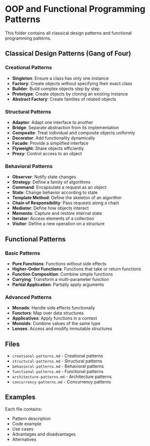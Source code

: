 # OOP and Functional Programming Patterns

This folder contains all classical design patterns and functional programming patterns.

## Classical Design Patterns (Gang of Four)

### Creational Patterns
- **Singleton**: Ensure a class has only one instance
- **Factory**: Create objects without specifying their exact class
- **Builder**: Build complex objects step by step
- **Prototype**: Create objects by cloning an existing instance
- **Abstract Factory**: Create families of related objects

### Structural Patterns
- **Adapter**: Adapt one interface to another
- **Bridge**: Separate abstraction from its implementation
- **Composite**: Treat individual and composite objects uniformly
- **Decorator**: Add functionality dynamically
- **Facade**: Provide a simplified interface
- **Flyweight**: Share objects efficiently
- **Proxy**: Control access to an object

### Behavioral Patterns
- **Observer**: Notify state changes
- **Strategy**: Define a family of algorithms
- **Command**: Encapsulate a request as an object
- **State**: Change behavior according to state
- **Template Method**: Define the skeleton of an algorithm
- **Chain of Responsibility**: Pass requests along a chain
- **Mediator**: Define how objects interact
- **Memento**: Capture and restore internal state
- **Iterator**: Access elements of a collection
- **Visitor**: Define a new operation on a structure

## Functional Patterns

### Basic Patterns
- **Pure Functions**: Functions without side effects
- **Higher-Order Functions**: Functions that take or return functions
- **Function Composition**: Combine simple functions
- **Currying**: Transform a multi-parameter function
- **Partial Application**: Partially apply arguments

### Advanced Patterns
- **Monads**: Handle side effects functionally
- **Functors**: Map over data structures
- **Applicatives**: Apply functions in a context
- **Monoids**: Combine values of the same type
- **Lenses**: Access and modify immutable structures

## Files

- `creational-patterns.md` - Creational patterns
- `structural-patterns.md` - Structural patterns
- `behavioral-patterns.md` - Behavioral patterns
- `functional-patterns.md` - Functional patterns
- `architecture-patterns.md` - Architecture patterns
- `concurrency-patterns.md` - Concurrency patterns

## Examples

Each file contains:
- Pattern description
- Code example
- Use cases
- Advantages and disadvantages
- Alternatives
